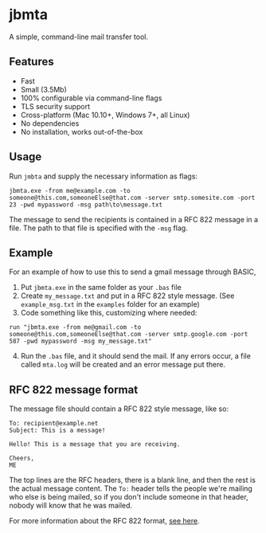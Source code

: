 # jbmta
A simple, command-line mail transfer tool.

## Features
 - Fast
 - Small (3.5Mb)
 - 100% configurable via command-line flags
 - TLS security support
 - Cross-platform (Mac 10.10+, Windows 7+, all Linux)
 - No dependencies
 - No installation, works out-of-the-box

## Usage
Run `jmbta` and supply the necessary information as flags:
```
jbmta.exe -from me@example.com -to someone@this.com,someoneElse@that.com -server smtp.somesite.com -port 23 -pwd mypassword -msg path\to\message.txt
```
The message to send the recipients is contained in a RFC 822 message in a file. The path to that file is specified with the `-msg` flag.

## Example
For an example of how to use this to send a gmail message through BASIC,
 1. Put `jbmta.exe` in the same folder as your `.bas` file
 2. Create `my_message.txt` and put in a RFC 822 style message. (See `example_msg.txt` in the `examples` folder for an example)
 3. Code something like this, customizing where needed:
```basic
run "jbmta.exe -from me@gmail.com -to someone@this.com,someoneElse@that.com -server smtp.google.com -port 587 -pwd mypassword -msg my_message.txt"
```
 4. Run the `.bas` file, and it should send the mail. If any errors occur, a file called `mta.log` will be created and an error message put there.

## RFC 822 message format
The message file should contain a RFC 822 style message, like so:
```
To: recipient@example.net
Subject: This is a message!

Hello! This is a message that you are receiving.

Cheers,
ME
```
The top lines are the RFC headers, there is a blank line, and then the rest is the actual message content. The `To:` header tells the people we're mailing who else is being mailed, so if you don't include someone in that header, nobody will know that he was mailed.

For more information about the RFC 822 format, <a href="https://docs.microsoft.com/en-us/previous-versions/office/developer/exchange-server-2010/aa493927(v=exchg.140)">see here</a>.
